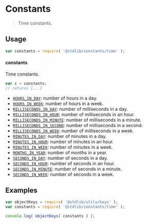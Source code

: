 <!--

@license Apache-2.0

Copyright (c) 2018 The Stdlib Authors.

Licensed under the Apache License, Version 2.0 (the "License");
you may not use this file except in compliance with the License.
You may obtain a copy of the License at

   http://www.apache.org/licenses/LICENSE-2.0

Unless required by applicable law or agreed to in writing, software
distributed under the License is distributed on an "AS IS" BASIS,
WITHOUT WARRANTIES OR CONDITIONS OF ANY KIND, either express or implied.
See the License for the specific language governing permissions and
limitations under the License.

-->

# Constants

> Time constants.

<section class="usage">

## Usage

```javascript
var constants = require( '@stdlib/constants/time' );
```

#### constants

Time constants.

```javascript
var c = constants;
// returns {...}
```

<!-- <toc pattern="*"> -->

<div class="namespace-toc">

-   <span class="signature">[`HOURS_IN_DAY`][@stdlib/constants/time/hours-in-day]</span><span class="delimiter">: </span><span class="description">number of hours in a day.</span>
-   <span class="signature">[`HOURS_IN_WEEK`][@stdlib/constants/time/hours-in-week]</span><span class="delimiter">: </span><span class="description">number of hours in a week.</span>
-   <span class="signature">[`MILLISECONDS_IN_DAY`][@stdlib/constants/time/milliseconds-in-day]</span><span class="delimiter">: </span><span class="description">number of milliseconds in a day.</span>
-   <span class="signature">[`MILLISECONDS_IN_HOUR`][@stdlib/constants/time/milliseconds-in-hour]</span><span class="delimiter">: </span><span class="description">number of milliseconds in an hour.</span>
-   <span class="signature">[`MILLISECONDS_IN_MINUTE`][@stdlib/constants/time/milliseconds-in-minute]</span><span class="delimiter">: </span><span class="description">number of milliseconds in a minute.</span>
-   <span class="signature">[`MILLISECONDS_IN_SECOND`][@stdlib/constants/time/milliseconds-in-second]</span><span class="delimiter">: </span><span class="description">number of milliseconds in a second.</span>
-   <span class="signature">[`MILLISECONDS_IN_WEEK`][@stdlib/constants/time/milliseconds-in-week]</span><span class="delimiter">: </span><span class="description">number of milliseconds in a week.</span>
-   <span class="signature">[`MINUTES_IN_DAY`][@stdlib/constants/time/minutes-in-day]</span><span class="delimiter">: </span><span class="description">number of minutes in a day.</span>
-   <span class="signature">[`MINUTES_IN_HOUR`][@stdlib/constants/time/minutes-in-hour]</span><span class="delimiter">: </span><span class="description">number of minutes in an hour.</span>
-   <span class="signature">[`MINUTES_IN_WEEK`][@stdlib/constants/time/minutes-in-week]</span><span class="delimiter">: </span><span class="description">number of minutes in a week.</span>
-   <span class="signature">[`MONTHS_IN_YEAR`][@stdlib/constants/time/months-in-year]</span><span class="delimiter">: </span><span class="description">number of months in a year.</span>
-   <span class="signature">[`SECONDS_IN_DAY`][@stdlib/constants/time/seconds-in-day]</span><span class="delimiter">: </span><span class="description">number of seconds in a day.</span>
-   <span class="signature">[`SECONDS_IN_HOUR`][@stdlib/constants/time/seconds-in-hour]</span><span class="delimiter">: </span><span class="description">number of seconds in an hour.</span>
-   <span class="signature">[`SECONDS_IN_MINUTE`][@stdlib/constants/time/seconds-in-minute]</span><span class="delimiter">: </span><span class="description">number of seconds in a minute.</span>
-   <span class="signature">[`SECONDS_IN_WEEK`][@stdlib/constants/time/seconds-in-week]</span><span class="delimiter">: </span><span class="description">number of seconds in a week.</span>

</div>

<!-- </toc> -->

</section>

<!-- /.usage -->

<section class="examples">

## Examples

<!-- TODO: better examples -->

<!-- eslint no-undef: "error" -->

```javascript
var objectKeys = require( '@stdlib/utils/keys' );
var constants = require( '@stdlib/constants/time' );

console.log( objectKeys( constants ) );
```

</section>

<!-- /.examples -->

<section class="links">

<!-- <toc-links> -->

[@stdlib/constants/time/hours-in-day]: https://github.com/stdlib-js/stdlib/tree/develop/lib/node_modules/%40stdlib/constants/time/hours-in-day

[@stdlib/constants/time/hours-in-week]: https://github.com/stdlib-js/stdlib/tree/develop/lib/node_modules/%40stdlib/constants/time/hours-in-week

[@stdlib/constants/time/milliseconds-in-day]: https://github.com/stdlib-js/stdlib/tree/develop/lib/node_modules/%40stdlib/constants/time/milliseconds-in-day

[@stdlib/constants/time/milliseconds-in-hour]: https://github.com/stdlib-js/stdlib/tree/develop/lib/node_modules/%40stdlib/constants/time/milliseconds-in-hour

[@stdlib/constants/time/milliseconds-in-minute]: https://github.com/stdlib-js/stdlib/tree/develop/lib/node_modules/%40stdlib/constants/time/milliseconds-in-minute

[@stdlib/constants/time/milliseconds-in-second]: https://github.com/stdlib-js/stdlib/tree/develop/lib/node_modules/%40stdlib/constants/time/milliseconds-in-second

[@stdlib/constants/time/milliseconds-in-week]: https://github.com/stdlib-js/stdlib/tree/develop/lib/node_modules/%40stdlib/constants/time/milliseconds-in-week

[@stdlib/constants/time/minutes-in-day]: https://github.com/stdlib-js/stdlib/tree/develop/lib/node_modules/%40stdlib/constants/time/minutes-in-day

[@stdlib/constants/time/minutes-in-hour]: https://github.com/stdlib-js/stdlib/tree/develop/lib/node_modules/%40stdlib/constants/time/minutes-in-hour

[@stdlib/constants/time/minutes-in-week]: https://github.com/stdlib-js/stdlib/tree/develop/lib/node_modules/%40stdlib/constants/time/minutes-in-week

[@stdlib/constants/time/months-in-year]: https://github.com/stdlib-js/stdlib/tree/develop/lib/node_modules/%40stdlib/constants/time/months-in-year

[@stdlib/constants/time/seconds-in-day]: https://github.com/stdlib-js/stdlib/tree/develop/lib/node_modules/%40stdlib/constants/time/seconds-in-day

[@stdlib/constants/time/seconds-in-hour]: https://github.com/stdlib-js/stdlib/tree/develop/lib/node_modules/%40stdlib/constants/time/seconds-in-hour

[@stdlib/constants/time/seconds-in-minute]: https://github.com/stdlib-js/stdlib/tree/develop/lib/node_modules/%40stdlib/constants/time/seconds-in-minute

[@stdlib/constants/time/seconds-in-week]: https://github.com/stdlib-js/stdlib/tree/develop/lib/node_modules/%40stdlib/constants/time/seconds-in-week

<!-- </toc-links> -->

</section>

<!-- /.links -->
